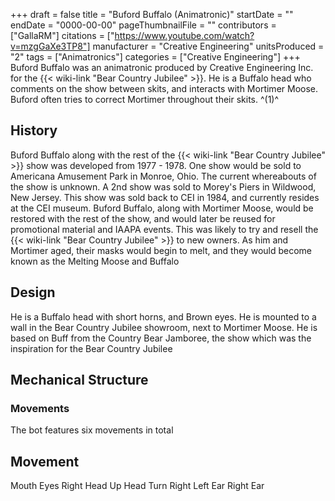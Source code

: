 +++
draft = false
title = "Buford Buffalo (Animatronic)"
startDate = ""
endDate = "0000-00-00"
pageThumbnailFile = ""
contributors = ["GallaRM"]
citations = ["https://www.youtube.com/watch?v=mzgGaXe3TP8"]
manufacturer = "Creative Engineering"
unitsProduced = "2"
tags = ["Animatronics"]
categories = ["Creative Engineering"]
+++
Buford Buffalo was an animatronic produced by Creative Engineering Inc. for the {{< wiki-link "Bear Country Jubilee" >}}.
He is a Buffalo head who comments on the show between skits, and interacts with Mortimer Moose. Buford often tries to correct Mortimer throughout their skits. ^(1)^

## History

Buford Buffalo along with the rest of the {{< wiki-link "Bear Country Jubilee" >}} show was developed from 1977 - 1978. One show would be sold to Americana Amusement Park in Monroe, Ohio. The current whereabouts of the show is unknown. A 2nd show was sold to Morey's Piers in Wildwood, New Jersey. This show was sold back to CEI in 1984, and currently resides at the CEI museum. Buford Buffalo, along with Mortimer Moose, would be restored with the rest of the show, and would later be reused for promotional material and IAAPA events. This was likely to try and resell the {{< wiki-link "Bear Country Jubilee" >}} to new owners. As him and Mortimer aged, their masks would begin to melt, and they would become known as the Melting Moose and Buffalo

## Design

He is a Buffalo head with short horns, and Brown eyes. He is mounted to a wall in the Bear Country Jubilee showroom, next to Mortimer Moose. He is based on Buff from the Country Bear Jamboree, the show which was the inspiration for the Bear Country Jubilee

## Mechanical Structure

### Movements

The bot features six movements in total

  Movement
  -----------------
  Mouth
  Eyes Right
  Head Up
  Head Turn Right
  Left Ear
  Right Ear
